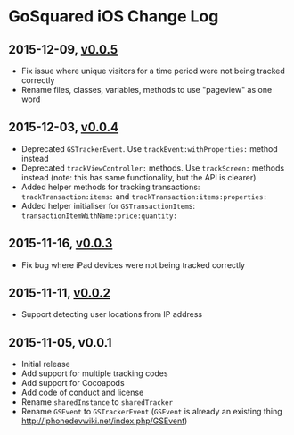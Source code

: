 # GoSquared iOS Change Log

## 2015-12-09, [v0.0.5]

- Fix issue where unique visitors for a time period were not being tracked correctly
- Rename files, classes, variables, methods to use "pageview" as one word

## 2015-12-03, [v0.0.4]

- Deprecated `GSTrackerEvent`. Use `trackEvent:withProperties:` method instead
- Deprecated `trackViewController:` methods. Use `trackScreen:` methods instead (note: this has same functionality, but the API is clearer)
- Added helper methods for tracking transactions: `trackTransaction:items:` and `trackTransaction:items:properties:`
- Added helper initialiser for `GSTransactionItem`s: `transactionItemWithName:price:quantity:`

## 2015-11-16, [v0.0.3]

- Fix bug where iPad devices were not being tracked correctly

## 2015-11-11, [v0.0.2]

- Support detecting user locations from IP address

## 2015-11-05, v0.0.1

- Initial release
- Add support for multiple tracking codes
- Add support for Cocoapods
- Add code of conduct and license
- Rename `sharedInstance` to `sharedTracker`
- Rename `GSEvent` to `GSTrackerEvent` (`GSEvent` is already an existing thing <http://iphonedevwiki.net/index.php/GSEvent>)

[v0.0.5]: https://github.com/gosquared/gosquared-ios/compare/v0.0.4...v0.0.5
[v0.0.4]: https://github.com/gosquared/gosquared-ios/compare/v0.0.3...v0.0.4
[v0.0.3]: https://github.com/gosquared/gosquared-ios/compare/v0.0.2...v0.0.3
[v0.0.2]: https://github.com/gosquared/gosquared-ios/compare/v0.0.1...v0.0.2
